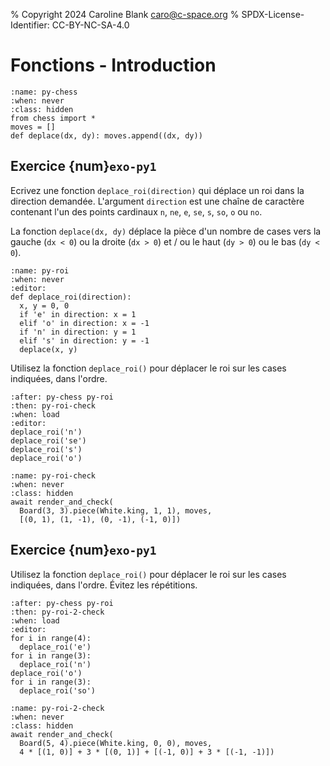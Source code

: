 % Copyright 2024 Caroline Blank <caro@c-space.org>
% SPDX-License-Identifier: CC-BY-NC-SA-4.0

# Fonctions - Introduction

```{exec} python
:name: py-chess
:when: never
:class: hidden
from chess import *
moves = []
def deplace(dx, dy): moves.append((dx, dy))
```

## Exercice {num}`exo-py1`

Ecrivez une fonction `deplace_roi(direction)` qui déplace un roi dans la
direction demandée. L'argument `direction` est une chaîne de caractère contenant
l'un des points cardinaux `n`, `ne`, `e`, `se`, `s`, `so`, `o` ou `no`.

La fonction `deplace(dx, dy)` déplace la pièce d'un nombre de cases vers la
gauche (`dx < 0`) ou la droite (`dx > 0`) et / ou le haut (`dy > 0`) ou le bas
(`dy < 0`).

```{exec} python
:name: py-roi
:when: never
:editor:
def deplace_roi(direction):
  x, y = 0, 0
  if 'e' in direction: x = 1
  elif 'o' in direction: x = -1
  if 'n' in direction: y = 1
  elif 's' in direction: y = -1
  deplace(x, y)
```

Utilisez la fonction `deplace_roi()` pour déplacer le roi sur les cases
indiquées, dans l'ordre.

```{exec} python
:after: py-chess py-roi
:then: py-roi-check
:when: load
:editor:
deplace_roi('n')
deplace_roi('se')
deplace_roi('s')
deplace_roi('o')
```

```{exec} python
:name: py-roi-check
:when: never
:class: hidden
await render_and_check(
  Board(3, 3).piece(White.king, 1, 1), moves,
  [(0, 1), (1, -1), (0, -1), (-1, 0)])
```

## Exercice {num}`exo-py1`

Utilisez la fonction `deplace_roi()` pour déplacer le roi sur les cases
indiquées, dans l'ordre. Évitez les répétitions.

```{exec} python
:after: py-chess py-roi
:then: py-roi-2-check
:when: load
:editor:
for i in range(4):
  deplace_roi('e')
for i in range(3):
  deplace_roi('n')
deplace_roi('o')
for i in range(3):
  deplace_roi('so')
```

```{exec} python
:name: py-roi-2-check
:when: never
:class: hidden
await render_and_check(
  Board(5, 4).piece(White.king, 0, 0), moves,
  4 * [(1, 0)] + 3 * [(0, 1)] + [(-1, 0)] + 3 * [(-1, -1)])
```
